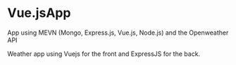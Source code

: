 # Vue.jsApp
App using MEVN (Mongo, Express.js, Vue.js, Node.js) and the Openweather API

Weather app using Vuejs for the front and ExpressJS for the back.

